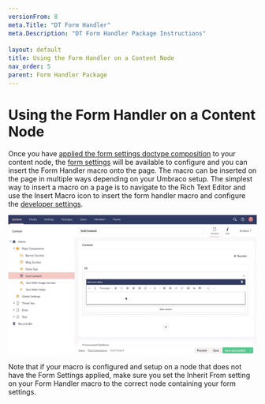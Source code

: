 ```yaml
---
versionFrom: 8
meta.Title: "DT Form Handler"
meta.Description: "DT Form Handler Package Instructions"

layout: default
title: Using the Form Handler on a Content Node
nav_order: 5
parent: Form Handler Package
---
```


# Using the Form Handler on a Content Node

Once you have [applied the form settings doctype composition](Doctype-Composition.html#applying-the-form-settings-doctype-composition) to your content node, the [form settings](How-It-Works.html#form-settings-explained) will be available to configure and you can insert the Form Handler macro onto the page. The macro can be inserted on the page in multiple ways depending on your Umbraco setup. The simplest way to insert a macro on a page is to navigate to the Rich Text Editor and use the Insert Macro icon to insert the form handler macro and configure the [developer settings](How-It-Works.html#developer-settings-explained).

![Insert Form Handler Macro In RTE](images/insert-form-handler-macro-rte.gif)

Note that if your macro is configured and setup on a node that does not have the Form Settings applied, make sure you set the Inherit From setting on your Form Handler macro to the correct node containing your form settings.